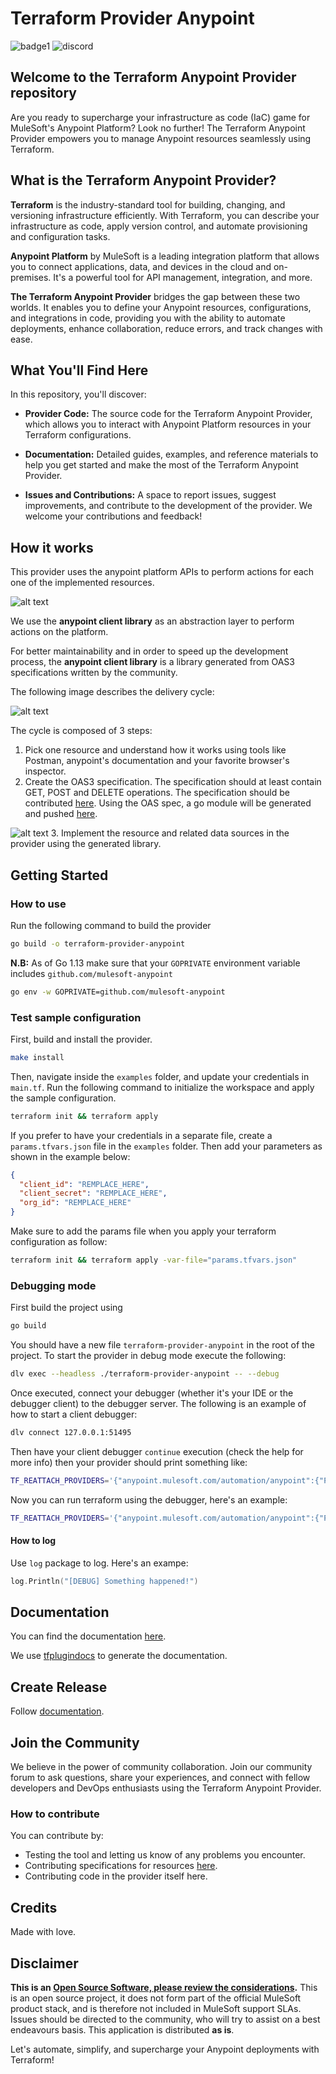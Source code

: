 # Terraform Provider Anypoint

![badge1](https://img.shields.io/badge/Terraform->=1.0.x-blue)
![discord](https://img.shields.io/badge/Discord-7289DA?style=for-the-badge&logo=discord&logoColor=white)

## Welcome to the Terraform Anypoint Provider repository

Are you ready to supercharge your infrastructure as code (IaC) game for MuleSoft's Anypoint Platform? Look no further! The Terraform Anypoint Provider empowers you to manage Anypoint resources seamlessly using Terraform.

## What is the Terraform Anypoint Provider?

**Terraform** is the industry-standard tool for building, changing, and versioning infrastructure efficiently. With Terraform, you can describe your infrastructure as code, apply version control, and automate provisioning and configuration tasks.

**Anypoint Platform** by MuleSoft is a leading integration platform that allows you to connect applications, data, and devices in the cloud and on-premises. It's a powerful tool for API management, integration, and more.

**The Terraform Anypoint Provider** bridges the gap between these two worlds. It enables you to define your Anypoint resources, configurations, and integrations in code, providing you with the ability to automate deployments, enhance collaboration, reduce errors, and track changes with ease.

## What You'll Find Here

In this repository, you'll discover:

* **Provider Code:** The source code for the Terraform Anypoint Provider, which allows you to interact with Anypoint Platform resources in your Terraform configurations.

* **Documentation:** Detailed guides, examples, and reference materials to help you get started and make the most of the Terraform Anypoint Provider.

* **Issues and Contributions:** A space to report issues, suggest improvements, and contribute to the development of the provider. We welcome your contributions and feedback!



## How it works

This provider uses the anypoint platform APIs to perform actions for each one of the implemented resources.

![alt text](drive/imgs/provider-arch.png)

We use the **anypoint client library** as an abstraction layer to perform actions on the platform.

For better maintainability and in order to speed up the development process, the **anypoint client library** is a library generated from OAS3 specifications written by the community.

The following image describes the delivery cycle:

![alt text](drive/imgs/provider-deliver.png)

The cycle is composed of 3 steps:

  1. Pick one resource and understand how it works using tools like Postman, anypoint's documentation and your favorite browser's inspector.
  2. Create the OAS3 specification. The specification should at least contain GET, POST and DELETE operations.
  The specification should be contributed [here](https://github.com/mulesoft-anypoint/anypoint-automation-client-generator). Using the OAS spec, a go module will be generated and pushed [here](https://github.com/mulesoft-anypoint/anypoint-client-go).

  ![alt text](drive/imgs/provider-cycle.png)
  3. Implement the resource and related data sources in the provider using the generated library.

## Getting Started

### How to use

Run the following command to build the provider

```bash
go build -o terraform-provider-anypoint
```

**N.B:** As of Go 1.13 make sure that your `GOPRIVATE` environment variable includes `github.com/mulesoft-anypoint`

```bash
go env -w GOPRIVATE=github.com/mulesoft-anypoint
```

### Test sample configuration

First, build and install the provider.

```bash
make install
```

Then, navigate inside the `examples` folder, and update your credentials in `main.tf`.
Run the following command to initialize the workspace and apply the sample configuration.

```bash
terraform init && terraform apply
```

If you prefer to have your credentials in a separate file, create a `params.tfvars.json` file in the `examples` folder. Then add your parameters as shown in the example below:

```json
{
  "client_id": "REMPLACE_HERE",
  "client_secret": "REMPLACE_HERE",
  "org_id": "REMPLACE_HERE"
}
```

Make sure to add the params file when you apply your terraform configuration as follow:

```bash
terraform init && terraform apply -var-file="params.tfvars.json"
```

### Debugging mode

First build the project using

```bash
go build
```

You should have a new file `terraform-provider-anypoint` in the root of the project. To start the provider in debug mode execute the following:

```bash
dlv exec --headless ./terraform-provider-anypoint -- --debug
```

Once executed, connect your debugger (whether it's your IDE or the debugger client) to the debugger server. The following is an example of how to start a client debugger:

```bash
dlv connect 127.0.0.1:51495
```

Then have your client debugger `continue` execution (check the help for more info) then your provider should print something like:

```bash
TF_REATTACH_PROVIDERS='{"anypoint.mulesoft.com/automation/anypoint":{"Protocol":"grpc","Pid":69612,"Test":true,"Addr":{"Network":"unix","String":"/var/folders/yc/k0_j_x0945jdthsw7fzw5ysh0000gp/T/plugin598168131"}}}'
```

Now you can run terraform using the debugger, here's an example:

```bash
TF_REATTACH_PROVIDERS='{"anypoint.mulesoft.com/automation/anypoint":{"Protocol":"grpc","Pid":69612,"Test":true,"Addr":{"Network":"unix","String":"/var/folders/yc/k0_j_x0945jdthsw7fzw5ysh0000gp/T/plugin598168131"}}}' terraform apply --auto-approve -var-file="params.tfvars.json"
```

#### How to log

Use `log` package to log. Here's an exampe:

```go
log.Println("[DEBUG] Something happened!")
```

## Documentation

You can find the documentation [here](https://github.com/mulesoft-anypoint/terraform-provider-anypoint/blob/master/docs/index.md).

We use [tfplugindocs](https://github.com/hashicorp/terraform-plugin-docs) to generate the documentation.

## Create Release

Follow [documentation](https://www.terraform.io/docs/registry/providers/publishing.html#using-goreleaser-locally).

## Join the Community

We believe in the power of community collaboration. Join our community forum to ask questions, share your experiences, and connect with fellow developers and DevOps enthusiasts using the Terraform Anypoint Provider.

### How to contribute

You can contribute by:

* Testing the tool and letting us know of any problems you encounter.
* Contributing specifications for resources [here](https://github.com/mulesoft-anypoint/anypoint-automation-client-generator).
* Contributing code in the provider itself here.

## Credits

Made with love.

## Disclaimer

**This is an [Open Source Software, please review the considerations](LICENSE.md).**
This is an open source project, it does not form part of the official MuleSoft product stack, and is therefore not included in MuleSoft support SLAs. Issues should be directed to the community, who will try to assist on a best endeavours basis. This application is distributed **as is**.

Let's automate, simplify, and supercharge your Anypoint deployments with Terraform!

